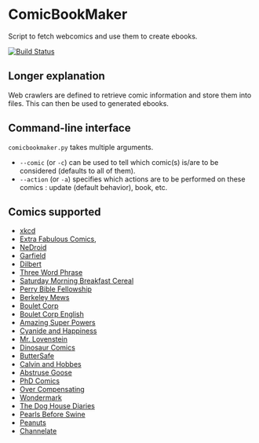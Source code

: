 ComicBookMaker
==============
Script to fetch webcomics and use them to create ebooks.

[![Build Status](https://travis-ci.org/SylvainDe/ComicBookMaker.svg?branch=master)](https://travis-ci.org/SylvainDe/ComicBookMaker)



Longer explanation
------------------
Web crawlers are defined to retrieve comic information and store them into files. This can then be used to generated ebooks.

Command-line interface
----------------------
`comicbookmaker.py` takes multiple arguments.
 * `--comic` (or `-c`) can be used to tell which comic(s) is/are to be considered (defaults to all of them).
 * `--action` (or `-a`) specifies which actions are to be performed on these comics : update (default behavior), book, etc.

Comics supported
----------------

 * [xkcd](http://xkcd.com)
 * [Extra Fabulous Comics](http://extrafabulouscomics.com),
 * [NeDroid](http://nedroid.com)
 * [Garfield](http://garfield.com)
 * [Dilbert](http://dilbert.com)
 * [Three Word Phrase](http://threewordphrase.com)
 * [Saturday Morning Breakfast Cereal](http://www.smbc-comics.com)
 * [Perry Bible Fellowship](http://pbfcomics.com)
 * [Berkeley Mews](http://www.berkeleymews.com)
 * [Boulet Corp](http://www.bouletcorp.com)
 * [Boulet Corp English](http://english.bouletcorp.com)
 * [Amazing Super Powers](http://www.amazingsuperpowers.com)
 * [Cyanide and Happiness](http://explosm.net)
 * [Mr. Lovenstein](http://www.mrlovenstein.com)
 * [Dinosaur Comics](http://www.qwantz.com)
 * [ButterSafe](http://buttersafe.com)
 * [Calvin and Hobbes](http://marcel-oehler.marcellosendos.ch/comics/ch/)
 * [Abstruse Goose](http://abstrusegoose.com)
 * [PhD Comics](http://phdcomics.com)
 * [Over Compensating](http://www.overcompensating.com)
 * [Wondermark](http://wondermark.com)
 * [The Dog House Diaries](http://thedoghousediaries.com)
 * [Pearls Before Swine](http://www.gocomics.com/pearlsbeforeswine)
 * [Peanuts](http://www.gocomics.com/peanuts)
 * [Channelate](http://www.channelate.com)
